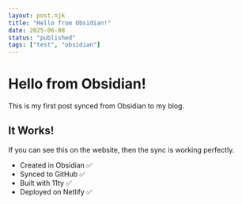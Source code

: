 ```yaml
---
layout: post.njk
title: "Hello from Obsidian!"
date: 2025-06-08
status: "published"
tags: ["test", "obsidian"]
---
```


# Hello from Obsidian!

This is my first post synced from Obsidian to my blog.

## It Works!

If you can see this on the website, then the sync is working perfectly.

- Created in Obsidian ✅
- Synced to GitHub ✅  
- Built with 11ty ✅
- Deployed on Netlify ✅
